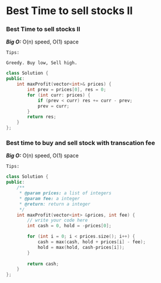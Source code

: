 # Best Time to sell stocks II

### **Best Time to sell stocks II**

***Big O:*** O(n) speed, O(1) space
```
Tips: 

Greedy. Buy low, Sell high.
```
```c++
class Solution {
public:
    int maxProfit(vector<int>& prices) {
        int prev = prices[0], res = 0;
        for (int curr: prices) {
            if (prev < curr) res += curr - prev;
            prev = curr;
        }
        return res;
    }
};
```


### **Best time to buy and sell stock with transcation fee**

***Big O:*** O(n) speed, O(1) space
```
Tips: 

```
```c++
class Solution {
public:
    /**
     * @param prices: a list of integers
     * @param fee: a integer
     * @return: return a integer
     */
    int maxProfit(vector<int> &prices, int fee) {
        // write your code here
        int cash = 0, hold = -prices[0];

        for (int i = 0; i < prices.size(); i++) {
            cash = max(cash, hold + prices[i] - fee);
            hold = max(hold, cash-prices[i]);
        }
        
        return cash;
    }
};
```